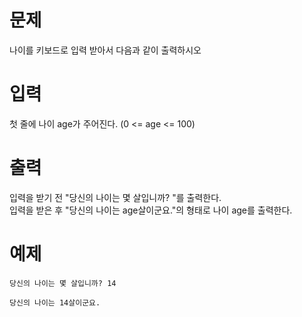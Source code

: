 # 문제
나이를 키보드로 입력 받아서 다음과 같이 출력하시오

# 입력
첫 줄에 나이 age가 주어진다. (0 <= age <= 100)

# 출력
입력을 받기 전 "당신의 나이는 몇 살입니까? "를 출력한다.   
입력을 받은 후 "당신의 나이는 age살이군요."의 형태로 나이 age를 출력한다.

# 예제
```
당신의 나이는 몇 살입니까? 14
```
```
당신의 나이는 14살이군요.
```
